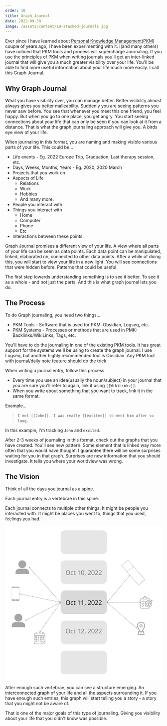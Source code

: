 ```yaml
---
order: 10
title: Graph Journal
date: 2022-09-30
image: /assets/content/10-stacked-journals.jpg
---
```


Ever since I have learned about [Personal Knowledge Management(PKM)](https://mindos.in/posts/09-personal-knowledge-management-introduction/) couple of years ago, I have been experimenting with it. I(and many others) have noticed that PKM tools and process will supercharge Journaling. If you use the principles of PKM when writing journals you'll get an inter-linked journal that will give you a much greater visibility over your life. You'll be able to find more useful information about your life much more easily. I call this Graph Journal.

## Why Graph Journal

What you have visibility over, you can manage better. Better visibility almost always gives you better malleability. Suddenly you are seeing patterns you never saw before. You see that whenever you meet this one friend, you feel happy. But when you go to one place, you get angry. You start seeing connections about your life that can only be seen if you can look at it from a distance. That is what the graph journaling approach will give you. A birds eye view of your life.

When journaling in this format, you are naming and making visible various parts of your life. This could be...

- Life events - Eg. 2022 Europe Trip, Graduation, Last therapy session, etc.
- Days, Weeks, Months, Years - Eg. 2020, 2020 March
- Projects that you work on  
- Aspects of Life
	- Relations
	- Work
	- Hobbies
	- And many more.
- People you interact with  
- Things you interact with  
	- Home  
	- Computer
	- Phone  
	- Etc
- Interactions between these points.

Graph Journal promises a different view of your life. A view where all parts of your life can be seen as data points. Each data point can be manipulated, linked, elaborated on, connected to other data points. After a while of doing this, you will start to view your life in a new light. You will see connections that were hidden before. Patterns that could be useful. 

The first step towards understanding something is to see it better. To see it as a whole - and not just the parts. And this is what graph journal lets you do.

## The Process

To do Graph journaling, you need two things...

- PKM Tools - Software that is used for PKM: Obsidian, Logseq, etc.
- PKM Systems - Processes or methods that are used in PMK: Backlinks/WikiLinks, Tags, etc.

You'll have to do the journaling in one of the existing PKM tools. It has great support for the systems we'll be using to create the graph journal. I use Logseq, but another highly recommended tool is Obsidian. Any PKM tool with journal/daily note feature should do the trick.

When writing a journal entry, follow this process.

- Every time you use an idea(usually the noun/subject) in your journal that you are sure you'll refer to again, link it using `[[WikiLinks]]`.
- When you write about something that you want to track, link it in the same format.

Example...

> `I met [[John]]. I was really [[excited]] to meet him after so long.`

In this example, I'm tracking `John` and `excited`. 

After 2-3 weeks of journaling in this format, check out the graphs that you have created. You'll see new pattern. Some element that is linked way more often that you would have thought. I guarantee there will be some surprises waiting for you in that graph. Surprises are new information that you should investigate. It tells you where your worldview was wrong.

## The Vision

Think of all the days you journal as a spine.

Each journal entry is a vertebrae in this spine.

Each journal connects to multiple other things. It might be people you interacted with. It might be places you went to, things that you used, feelings you had.

![Graph Journal Spine](./10-graph-journal.png)

After enough such vertebrae, you can see a structure emerging. An interconnected graph of your life and all the aspects surrounding it. If you have enough such entries, this graph will start telling you a story - a story that you might not be aware of.

That is one of the major goals of this type of journaling. Giving you visibility about your life that you didn't know was possible.
